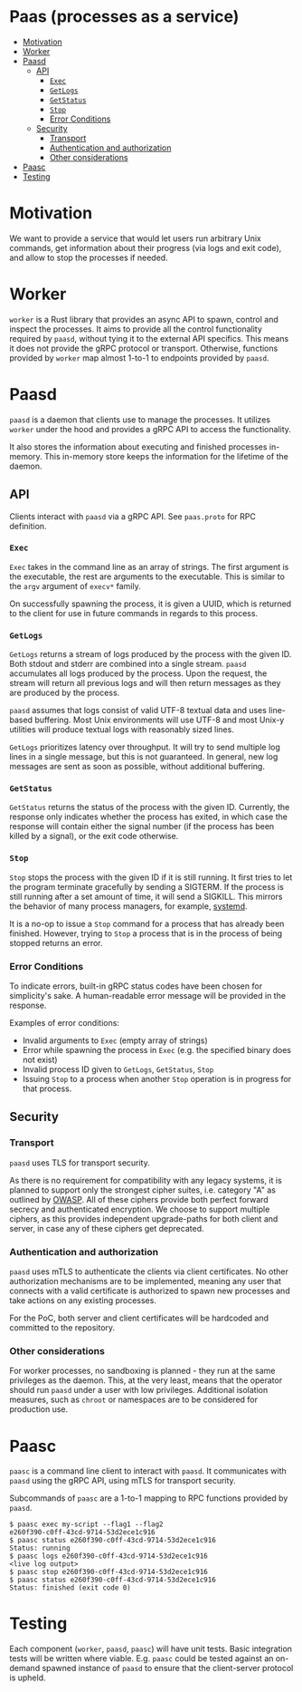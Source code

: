 # Paas (processes as a service)

<!-- vim-markdown-toc GFM -->

* [Motivation](#motivation)
* [Worker](#worker)
* [Paasd](#paasd)
    * [API](#api)
        * [`Exec`](#exec)
        * [`GetLogs`](#getlogs)
        * [`GetStatus`](#getstatus)
        * [`Stop`](#stop)
        * [Error Conditions](#error-conditions)
    * [Security](#security)
        * [Transport](#transport)
        * [Authentication and authorization](#authentication-and-authorization)
        * [Other considerations](#other-considerations)
* [Paasc](#paasc)
* [Testing](#testing)

<!-- vim-markdown-toc -->

# Motivation

We want to provide a service that would let users run arbitrary Unix commands,
get information about their progress (via logs and exit code),
and allow to stop the processes if needed.

# Worker

`worker` is a Rust library that provides an async API
to spawn, control and inspect the processes.
It aims to provide all the control functionality
required by `paasd`, without tying it to the external API specifics.
This means it does not provide the gRPC protocol or transport.
Otherwise, functions provided by `worker` map almost 1-to-1
to endpoints provided by `paasd`.

# Paasd

`paasd` is a daemon that clients use to manage the processes.
It utilizes `worker` under the hood and provides a gRPC API
to access the functionality.

It also stores the information about executing and finished processes in-memory.
This in-memory store keeps the information for the lifetime of the daemon.

## API

Clients interact with `paasd` via a gRPC API. See `paas.proto` for RPC definition.

### `Exec`

`Exec` takes in the command line as an array of strings.
The first argument is the executable, the rest are arguments to the executable.
This is similar to the `argv` argument of `execv*` family.

On successfully spawning the process,
it is given a UUID, which is returned to the client
for use in future commands in regards to this process.

### `GetLogs`

`GetLogs` returns a stream of logs produced by the process with the given ID.
Both stdout and stderr are combined into a single stream.
`paasd` accumulates all logs produced by the process.
Upon the request, the stream will return all previous logs
and will then return messages as they are produced by the process.

`paasd` assumes that logs consist of valid UTF-8 textual data and uses line-based buffering.
Most Unix environments will use UTF-8
and most Unix-y utilities will produce textual logs with reasonably sized lines.

`GetLogs` prioritizes latency over throughput.
It will try to send multiple log lines in a single message, but this is not guaranteed.
In general, new log messages are sent as soon as possible, without additional buffering.

### `GetStatus`

`GetStatus` returns the status of the process with the given ID.
Currently, the response only indicates whether the process has exited,
in which case the response will contain either the signal number
(if the process has been killed by a signal), or the exit code otherwise.

### `Stop`

`Stop` stops the process with the given ID if it is still running.
It first tries to let the program terminate gracefully by sending a SIGTERM.
If the process is still running after a set amount of time, it will send a SIGKILL.
This mirrors the behavior of many process managers, for example,
[systemd](https://stackoverflow.com/questions/42978358/how-systemd-stop-command-actually-works).

It is a no-op to issue a `Stop` command for a process that has already been finished.
However, trying to `Stop` a process that is in the process of being stopped returns an error.

### Error Conditions

To indicate errors, built-in gRPC status codes have been chosen for simplicity's sake.
A human-readable error message will be provided in the response.

Examples of error conditions:

* Invalid arguments to `Exec` (empty array of strings)
* Error while spawning the process in `Exec` (e.g. the specified binary does not exist)
* Invalid process ID given to `GetLogs`, `GetStatus`, `Stop`
* Issuing `Stop` to a process when another `Stop` operation is in progress for that process.

## Security

### Transport

`paasd` uses TLS for transport security.

As there is no requirement for compatibility with any legacy systems,
it is planned to support only the strongest cipher suites,
i.e. category "A" as outlined by [OWASP](https://cheatsheetseries.owasp.org/cheatsheets/TLS_Cipher_String_Cheat_Sheet.html#table-of-the-ciphers-and-their-priority-from-high-1-to-low-eg-18).
All of these ciphers provide both perfect forward secrecy
and authenticated encryption.
We choose to support multiple ciphers,
as this provides independent upgrade-paths for both client and server,
in case any of these ciphers get deprecated.

### Authentication and authorization

`paasd` uses mTLS to authenticate the clients via client certificates.
No other authorization mechanisms are to be implemented,
meaning any user that connects with a valid certificate
is authorized to spawn new processes and take actions on any existing processes.

For the PoC, both server and client certificates
will be hardcoded and committed to the repository.

### Other considerations

For worker processes, no sandboxing is planned -
they run at the same privileges as the daemon.
This, at the very least, means that the operator should
run `paasd` under a user with low privileges.
Additional isolation measures, such as `chroot` or namespaces
are to be considered for production use.

# Paasc

`paasc` is a command line client to interact with `paasd`.
It communicates with `paasd` using the gRPC API,
using mTLS for transport security.

Subcommands of `paasc` are a 1-to-1 mapping to RPC functions provided by `paasd`.

```console
$ paasc exec my-script --flag1 --flag2
e260f390-c0ff-43cd-9714-53d2ece1c916
$ paasc status e260f390-c0ff-43cd-9714-53d2ece1c916
Status: running
$ paasc logs e260f390-c0ff-43cd-9714-53d2ece1c916
<live log output>
$ paasc stop e260f390-c0ff-43cd-9714-53d2ece1c916
$ paasc status e260f390-c0ff-43cd-9714-53d2ece1c916
Status: finished (exit code 0)
```

# Testing

Each component (`worker`, `paasd`, `paasc`) will have unit tests.
Basic integration tests will be written where viable.
E.g. `paasc` could be tested against an on-demand spawned instance of `paasd`
to ensure that the client-server protocol is upheld.
